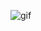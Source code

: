 ![gif](https://media3.giphy.com/media/v1.Y2lkPTc5MGI3NjExdGJ2bGwzYmxtd3M2YmtoaXptZ2lvcGwydjJmazc2N3Z6cHc3dG0wbyZlcD12MV9pbnRlcm5hbF9naWZfYnlfaWQmY3Q9Zw/bFEQEDLmhrYsse0zFF/giphy.gif)
